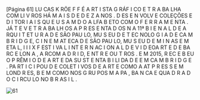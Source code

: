 [Página 61]
LU CAS K RÖE F F É A RT I STA G RÁF I CO E
T R A BA LHA COM LI V ROS HÁ M A I S D E D E Z
A NOS . D ES E N VOLV E COLEÇÕES E D I TOR I A I S QU E
U S A M D O A LFA B ETO COM O F E R R A M E NTA .
JÁ T E V E T R A BA LH OS A P R ES E NTA D OS N A
11ª B I E N A L D E A RQU I T ET U R A D E SÃO PAU LO,
MU S EU D E T EC NOLO G I A D E CA M B R I D G E,
C I N E M AT ECA D E SÃO PAU LO, MU S EU D E M I N AS
E M ETA L, I I I X F EST I VA L I NT E R N AC I ON A L D E
V I D EOA RT E D E BA RC E LON A , A RCOM A D R I D,
E NT R E OU T ROS . E M 2015, R EC E B EU O
P RÊM I O D E A RT E DA SU ST E NTA B I LI DA D E
E M CA M B R I D G E . PA RT I C I POU D E COLET I VOS
D E A RT E COMO A AT P R ES S E M LOND R ES,
B E M COMO NOS G RU POS M A PA , BA N CA E
QUA D R A D O C I RCU LO NO B R AS I L .

![61](./img/page_61-01.jpg)
